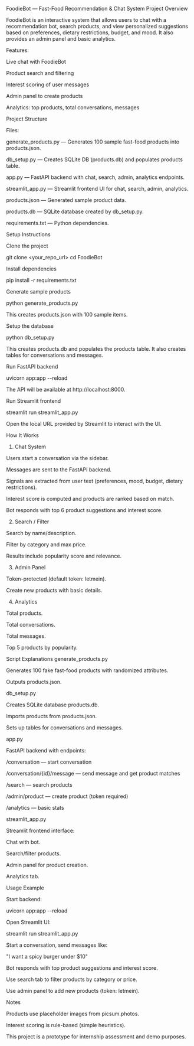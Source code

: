FoodieBot — Fast-Food Recommendation & Chat System
Project Overview

FoodieBot is an interactive system that allows users to chat with a recommendation bot, search products, and view personalized suggestions based on preferences, dietary restrictions, budget, and mood. It also provides an admin panel and basic analytics.

Features:

Live chat with FoodieBot

Product search and filtering

Interest scoring of user messages

Admin panel to create products

Analytics: top products, total conversations, messages

Project Structure

Files:

generate_products.py — Generates 100 sample fast-food products into products.json.

db_setup.py — Creates SQLite DB (products.db) and populates products table.

app.py — FastAPI backend with chat, search, admin, analytics endpoints.

streamlit_app.py — Streamlit frontend UI for chat, search, admin, analytics.

products.json — Generated sample product data.

products.db — SQLite database created by db_setup.py.

requirements.txt — Python dependencies.

Setup Instructions

Clone the project

git clone <your_repo_url>
cd FoodieBot


Install dependencies

pip install -r requirements.txt


Generate sample products

python generate_products.py


This creates products.json with 100 sample items.

Setup the database

python db_setup.py


This creates products.db and populates the products table. It also creates tables for conversations and messages.

Run FastAPI backend

uvicorn app:app --reload


The API will be available at http://localhost:8000.

Run Streamlit frontend

streamlit run streamlit_app.py


Open the local URL provided by Streamlit to interact with the UI.

How It Works
1. Chat System

Users start a conversation via the sidebar.

Messages are sent to the FastAPI backend.

Signals are extracted from user text (preferences, mood, budget, dietary restrictions).

Interest score is computed and products are ranked based on match.

Bot responds with top 6 product suggestions and interest score.

2. Search / Filter

Search by name/description.

Filter by category and max price.

Results include popularity score and relevance.

3. Admin Panel

Token-protected (default token: letmein).

Create new products with basic details.

4. Analytics

Total products.

Total conversations.

Total messages.

Top 5 products by popularity.

Script Explanations
generate_products.py

Generates 100 fake fast-food products with randomized attributes.

Outputs products.json.

db_setup.py

Creates SQLite database products.db.

Imports products from products.json.

Sets up tables for conversations and messages.

app.py

FastAPI backend with endpoints:

/conversation — start conversation

/conversation/{id}/message — send message and get product matches

/search — search products

/admin/product — create product (token required)

/analytics — basic stats

streamlit_app.py

Streamlit frontend interface:

Chat with bot.

Search/filter products.

Admin panel for product creation.

Analytics tab.

Usage Example

Start backend:

uvicorn app:app --reload


Open Streamlit UI:

streamlit run streamlit_app.py


Start a conversation, send messages like:

"I want a spicy burger under $10"


Bot responds with top product suggestions and interest score.

Use search tab to filter products by category or price.

Use admin panel to add new products (token: letmein).

Notes

Products use placeholder images from picsum.photos.

Interest scoring is rule-based (simple heuristics).

This project is a prototype for internship assessment and demo purposes.
